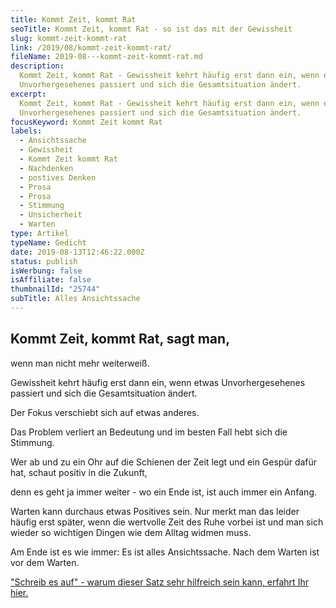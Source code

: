 ```yaml
---
title: Kommt Zeit, kommt Rat
seoTitle: Kommt Zeit, kommt Rat - so ist das mit der Gewissheit
slug: kommt-zeit-kommt-rat
link: /2019/08/kommt-zeit-kommt-rat/
fileName: 2019-08---kommt-zeit-kommt-rat.md
description:
  Kommt Zeit, kommt Rat - Gewissheit kehrt häufig erst dann ein, wenn etwas
  Unvorhergesehenes passiert und sich die Gesamtsituation ändert.
excerpt:
  Kommt Zeit, kommt Rat - Gewissheit kehrt häufig erst dann ein, wenn etwas
  Unvorhergesehenes passiert und sich die Gesamtsituation ändert.
focusKeyword: Kommt Zeit kommt Rat
labels:
  - Ansichtssache
  - Gewissheit
  - Kommt Zeit kommt Rat
  - Nachdenken
  - postives Denken
  - Prosa
  - Prosa
  - Stimmung
  - Unsicherheit
  - Warten
type: Artikel
typeName: Gedicht
date: 2019-08-13T12:46:22.000Z
status: publish
isWerbung: false
isAffiliate: false
thumbnailId: "25744"
subTitle: Alles Ansichtssache
---
```


## Kommt Zeit, kommt Rat, sagt man,

wenn man nicht mehr weiterweiß.

Gewissheit kehrt häufig erst dann ein, wenn etwas Unvorhergesehenes passiert und
sich die Gesamtsituation ändert.

Der Fokus verschiebt sich auf etwas anderes.

Das Problem verliert an Bedeutung und im besten Fall hebt sich die Stimmung.

Wer ab und zu ein Ohr auf die Schienen der Zeit legt und ein Gespür dafür hat,
schaut positiv in die Zukunft,

denn es geht ja immer weiter - wo ein Ende ist, ist auch immer ein Anfang.

Warten kann durchaus etwas Positives sein. Nur merkt man das leider häufig erst
später, wenn die wertvolle Zeit des Ruhe vorbei ist und man sich wieder so
wichtigen Dingen wie dem Alltag widmen muss.

Am Ende ist es wie immer: Es ist alles Ansichtssache. Nach dem Warten ist vor
dem Warten.

<a href="http://cardamonchai.com/2019/05/10-ideen-fuer-mehr-glueckliche-momente/">"Schreib
es auf" - warum dieser Satz sehr hilfreich sein kann, erfahrt Ihr hier.</a>
